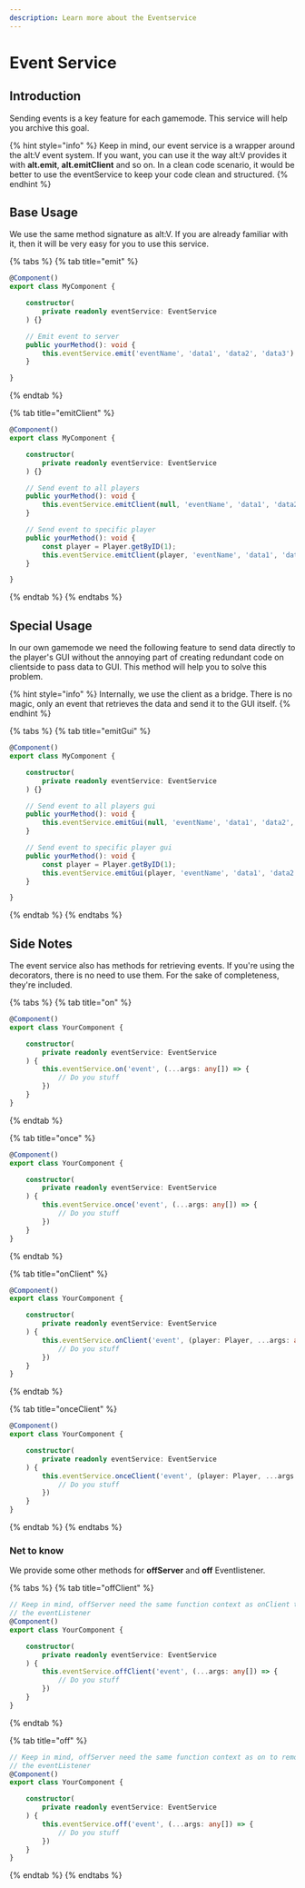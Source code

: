 ```yaml
---
description: Learn more about the Eventservice
---
```


# Event Service

## Introduction

Sending events is a key feature for each gamemode. This service will help you archive this goal.

{% hint style="info" %}
Keep in mind, our event service is a wrapper around the alt:V event system. If you want, you can use it the way alt:V provides it with **alt.emit**, **alt.emitClient** and so on. In a clean code scenario, it would be better to use the eventService to keep your code clean and structured.
{% endhint %}

## Base Usage

We use the same method signature as alt:V. If you are already familiar with it, then it will be very easy for you to use this service.

{% tabs %}
{% tab title="emit" %}
```typescript
@Component()
export class MyComponent {

    constructor(
        private readonly eventService: EventService
    ) {}

    // Emit event to server
    public yourMethod(): void {
        this.eventService.emit('eventName', 'data1', 'data2', 'data3')
    }

}
```
{% endtab %}

{% tab title="emitClient" %}
```typescript
@Component()
export class MyComponent {

    constructor(
        private readonly eventService: EventService
    ) {}

    // Send event to all players
    public yourMethod(): void {
        this.eventService.emitClient(null, 'eventName', 'data1', 'data2', 'data3')
    }

    // Send event to specific player
    public yourMethod(): void {
        const player = Player.getByID(1);
        this.eventService.emitClient(player, 'eventName', 'data1', 'data2')
    }

}
```
{% endtab %}
{% endtabs %}

## Special Usage

In our own gamemode we need the following feature to send data directly to the player's GUI without the annoying part of creating redundant code on clientside to pass data to GUI. This method will help you to solve this problem.

{% hint style="info" %}
Internally, we use the client as a bridge. There is no magic, only an event that retrieves the data and send it to the GUI itself.
{% endhint %}

{% tabs %}
{% tab title="emitGui" %}
```typescript
@Component()
export class MyComponent {

    constructor(
        private readonly eventService: EventService
    ) {}

    // Send event to all players gui
    public yourMethod(): void {
        this.eventService.emitGui(null, 'eventName', 'data1', 'data2', 'data3')
    }

    // Send event to specific player gui
    public yourMethod(): void {
        const player = Player.getByID(1);
        this.eventService.emitGui(player, 'eventName', 'data1', 'data2')
    }

}
```
{% endtab %}
{% endtabs %}

## Side Notes

The event service also has methods for retrieving events. If you're using the decorators, there is no need to use them. For the sake of completeness, they're included.

{% tabs %}
{% tab title="on" %}
```typescript
@Component()
export class YourComponent {

    constructor(
        private readonly eventService: EventService
    ) {
        this.eventService.on('event', (...args: any[]) => {
            // Do you stuff
        })
    }
}
```
{% endtab %}

{% tab title="once" %}
```typescript
@Component()
export class YourComponent {

    constructor(
        private readonly eventService: EventService
    ) {
        this.eventService.once('event', (...args: any[]) => {
            // Do you stuff
        })
    }
}
```
{% endtab %}

{% tab title="onClient" %}
```typescript
@Component()
export class YourComponent {

    constructor(
        private readonly eventService: EventService
    ) {
        this.eventService.onClient('event', (player: Player, ...args: any[]) => {
            // Do you stuff
        })
    }
}
```
{% endtab %}

{% tab title="onceClient" %}
```typescript
@Component()
export class YourComponent {

    constructor(
        private readonly eventService: EventService
    ) {
        this.eventService.onceClient('event', (player: Player, ...args: any[]) => {
            // Do you stuff
        })
    }
}
```
{% endtab %}
{% endtabs %}

### Net to know

We provide some other methods for **offServer** and **off** Eventlistener.

{% tabs %}
{% tab title="offClient" %}
```typescript
// Keep in mind, offServer need the same function context as onClient to remove
// the eventListener
@Component()
export class YourComponent {

    constructor(
        private readonly eventService: EventService
    ) {
        this.eventService.offClient('event', (...args: any[]) => {
            // Do you stuff
        })
    }
}
```
{% endtab %}

{% tab title="off" %}
```typescript
// Keep in mind, offServer need the same function context as on to remove
// the eventListener
@Component()
export class YourComponent {

    constructor(
        private readonly eventService: EventService
    ) {
        this.eventService.off('event', (...args: any[]) => {
            // Do you stuff
        })
    }
}
```
{% endtab %}
{% endtabs %}

